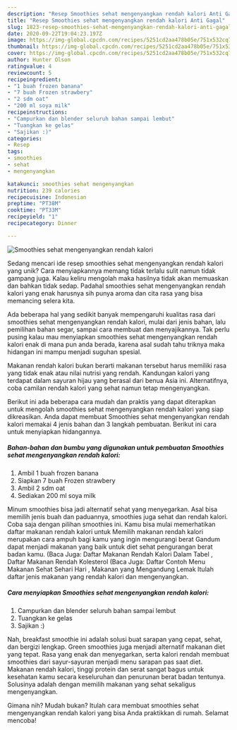 ```yaml
---
description: "Resep Smoothies sehat mengenyangkan rendah kalori Anti Gagal"
title: "Resep Smoothies sehat mengenyangkan rendah kalori Anti Gagal"
slug: 1823-resep-smoothies-sehat-mengenyangkan-rendah-kalori-anti-gagal
date: 2020-09-22T19:04:23.197Z
image: https://img-global.cpcdn.com/recipes/5251cd2aa478b05e/751x532cq70/smoothies-sehat-mengenyangkan-rendah-kalori-foto-resep-utama.jpg
thumbnail: https://img-global.cpcdn.com/recipes/5251cd2aa478b05e/751x532cq70/smoothies-sehat-mengenyangkan-rendah-kalori-foto-resep-utama.jpg
cover: https://img-global.cpcdn.com/recipes/5251cd2aa478b05e/751x532cq70/smoothies-sehat-mengenyangkan-rendah-kalori-foto-resep-utama.jpg
author: Hunter Olson
ratingvalue: 4
reviewcount: 5
recipeingredient:
- "1 buah frozen banana"
- "7 buah Frozen strawbery"
- "2 sdm oat"
- "200 ml soya milk"
recipeinstructions:
- "Campurkan dan blender seluruh bahan sampai lembut"
- "Tuangkan ke gelas"
- "Sajikan :)"
categories:
- Resep
tags:
- smoothies
- sehat
- mengenyangkan

katakunci: smoothies sehat mengenyangkan 
nutrition: 239 calories
recipecuisine: Indonesian
preptime: "PT38M"
cooktime: "PT33M"
recipeyield: "1"
recipecategory: Dinner

---
```



![Smoothies sehat mengenyangkan rendah kalori](https://img-global.cpcdn.com/recipes/5251cd2aa478b05e/751x532cq70/smoothies-sehat-mengenyangkan-rendah-kalori-foto-resep-utama.jpg)

Sedang mencari ide resep smoothies sehat mengenyangkan rendah kalori yang unik? Cara menyiapkannya memang tidak terlalu sulit namun tidak gampang juga. Kalau keliru mengolah maka hasilnya tidak akan memuaskan dan bahkan tidak sedap. Padahal smoothies sehat mengenyangkan rendah kalori yang enak harusnya sih punya aroma dan cita rasa yang bisa memancing selera kita.

Ada beberapa hal yang sedikit banyak mempengaruhi kualitas rasa dari smoothies sehat mengenyangkan rendah kalori, mulai dari jenis bahan, lalu pemilihan bahan segar, sampai cara membuat dan menyajikannya. Tak perlu pusing kalau mau menyiapkan smoothies sehat mengenyangkan rendah kalori enak di mana pun anda berada, karena asal sudah tahu triknya maka hidangan ini mampu menjadi suguhan spesial.

Makanan rendah kalori bukan berarti makanan tersebut harus memiliki rasa yang tidak enak atau nilai nutrisi yang rendah. Kandungan kalori yang terdapat dalam sayuran hijau yang berasal dari benua Asia ini. Alternatifnya, coba camilan rendah kalori yang sehat namun tetap mengenyangkan.


Berikut ini ada beberapa cara mudah dan praktis yang dapat diterapkan untuk mengolah smoothies sehat mengenyangkan rendah kalori yang siap dikreasikan. Anda dapat membuat Smoothies sehat mengenyangkan rendah kalori memakai 4 jenis bahan dan 3 langkah pembuatan. Berikut ini cara untuk menyiapkan hidangannya.

<!--inarticleads1-->

##### Bahan-bahan dan bumbu yang digunakan untuk pembuatan Smoothies sehat mengenyangkan rendah kalori:

1. Ambil 1 buah frozen banana
1. Siapkan 7 buah Frozen strawbery
1. Ambil 2 sdm oat
1. Sediakan 200 ml soya milk


Minum smoothies bisa jadi alternatif sehat yang menyegarkan. Asal bisa memilih jenis buah dan paduannya, smoothies juga sehat dan rendah kalori. Coba saja dengan pilihan smoothies ini. Kamu bisa mulai memerhatikan daftar makanan rendah kalori untuk Memilih makanan rendah kalori merupakan cara ampuh bagi kamu yang ingin mengurangi berat Gandum dapat menjadi makanan yang baik untuk diet sehat pengurangan berat badan kamu. (Baca Juga: Daftar Makanan Rendah Kalori Dalam Tabel , Daftar Makanan Rendah Kolesterol (Baca Juga: Daftar Contoh Menu Makanan Sehat Sehari Hari , Makanan yang Mengandung Lemak Itulah daftar jenis makanan yang rendah kalori dan mengenyangkan. 

<!--inarticleads2-->

##### Cara menyiapkan Smoothies sehat mengenyangkan rendah kalori:

1. Campurkan dan blender seluruh bahan sampai lembut
1. Tuangkan ke gelas
1. Sajikan :)


Nah, breakfast smoothie ini adalah solusi buat sarapan yang cepat, sehat, dan bergizi lengkap. Green smoothies juga menjadi alternatif makanan diet yang tepat. Rasa yang enak dan menyegarkan, serta kalori rendah membuat smoothies dari sayur-sayuran menjadi menu sarapan pas saat diet. Makanan rendah kalori, tinggi protein dan serat sangat bagus untuk kesehatan kamu secara keseluruhan dan penurunan berat badan tentunya. Solusinya adalah dengan memilih makanan yang sehat sekaligus mengenyangkan. 

Gimana nih? Mudah bukan? Itulah cara membuat smoothies sehat mengenyangkan rendah kalori yang bisa Anda praktikkan di rumah. Selamat mencoba!
